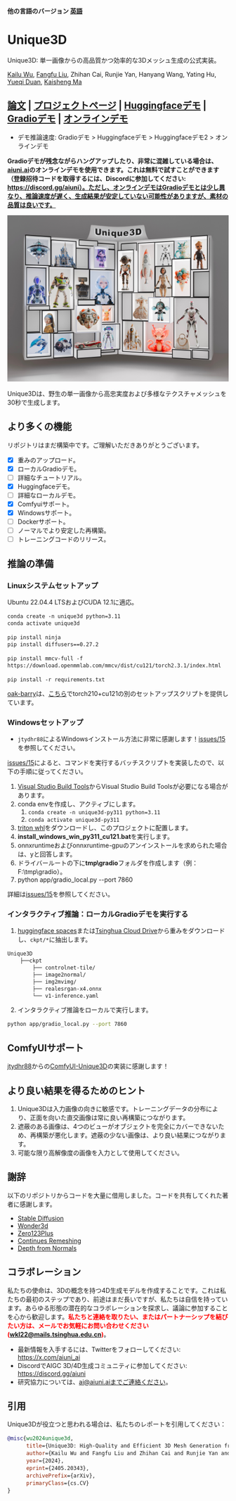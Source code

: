 **他の言語のバージョン [英語](README.md)**

# Unique3D
Unique3D: 単一画像からの高品質かつ効率的な3Dメッシュ生成の公式実装。

[Kailu Wu](https://scholar.google.com/citations?user=VTU0gysAAAAJ&hl=zh-CN&oi=ao), [Fangfu Liu](https://liuff19.github.io/), Zhihan Cai, Runjie Yan, Hanyang Wang, Yating Hu, [Yueqi Duan](https://duanyueqi.github.io/), [Kaisheng Ma](https://group.iiis.tsinghua.edu.cn/~maks/)

## [論文](https://arxiv.org/abs/2405.20343) | [プロジェクトページ](https://wukailu.github.io/Unique3D/) | [Huggingfaceデモ](https://huggingface.co/spaces/Wuvin/Unique3D) | [Gradioデモ](https://u45213-bcf9-ef67553e.westx.seetacloud.com:8443/) | [オンラインデモ](https://www.aiuni.ai/)

* デモ推論速度: Gradioデモ > Huggingfaceデモ > Huggingfaceデモ2 > オンラインデモ

**Gradioデモが残念ながらハングアップしたり、非常に混雑している場合は、[aiuni.ai](https://www.aiuni.ai/)のオンラインデモを使用できます。これは無料で試すことができます（登録招待コードを取得するには、Discordに参加してください: https://discord.gg/aiuni）。ただし、オンラインデモはGradioデモとは少し異なり、推論速度が遅く、生成結果が安定していない可能性がありますが、素材の品質は良いです。**

<p align="center">
    <img src="assets/teaser_safe.jpg">
</p>

Unique3Dは、野生の単一画像から高忠実度および多様なテクスチャメッシュを30秒で生成します。

## より多くの機能

リポジトリはまだ構築中です。ご理解いただきありがとうございます。
- [x] 重みのアップロード。
- [x] ローカルGradioデモ。
- [ ] 詳細なチュートリアル。
- [x] Huggingfaceデモ。
- [ ] 詳細なローカルデモ。
- [x] Comfyuiサポート。
- [x] Windowsサポート。
- [ ] Dockerサポート。
- [ ] ノーマルでより安定した再構築。
- [ ] トレーニングコードのリリース。

## 推論の準備

### Linuxシステムセットアップ

Ubuntu 22.04.4 LTSおよびCUDA 12.1に適応。
```angular2html
conda create -n unique3d python=3.11
conda activate unique3d

pip install ninja
pip install diffusers==0.27.2

pip install mmcv-full -f https://download.openmmlab.com/mmcv/dist/cu121/torch2.3.1/index.html

pip install -r requirements.txt
```

[oak-barry](https://github.com/oak-barry)は、[こちら](https://github.com/oak-barry/Unique3D)でtorch210+cu121の別のセットアップスクリプトを提供しています。

### Windowsセットアップ

* `jtydhr88`によるWindowsインストール方法に非常に感謝します！[issues/15](https://github.com/AiuniAI/Unique3D/issues/15)を参照してください。

[issues/15](https://github.com/AiuniAI/Unique3D/issues/15)によると、コマンドを実行するバッチスクリプトを実装したので、以下の手順に従ってください。
1. [Visual Studio Build Tools](https://visualstudio.microsoft.com/downloads/?q=build+tools)からVisual Studio Build Toolsが必要になる場合があります。
2. conda envを作成し、アクティブにします。
   1. `conda create -n unique3d-py311 python=3.11`
   2. `conda activate unique3d-py311`
3. [triton whl](https://huggingface.co/madbuda/triton-windows-builds/resolve/main/triton-2.1.0-cp311-cp311-win_amd64.whl)をダウンロードし、このプロジェクトに配置します。
4. **install_windows_win_py311_cu121.bat**を実行します。
5. onnxruntimeおよびonnxruntime-gpuのアンインストールを求められた場合は、yと回答します。
6. ドライバールートの下に**tmp\gradio**フォルダを作成します（例：F:\tmp\gradio）。
7. python app/gradio_local.py --port 7860

詳細は[issues/15](https://github.com/AiuniAI/Unique3D/issues/15)を参照してください。

### インタラクティブ推論：ローカルGradioデモを実行する

1. [huggingface spaces](https://huggingface.co/spaces/Wuvin/Unique3D/tree/main/ckpt)または[Tsinghua Cloud Drive](https://cloud.tsinghua.edu.cn/d/319762ec478d46c8bdf7/)から重みをダウンロードし、`ckpt/*`に抽出します。
```
Unique3D
    ├──ckpt
        ├── controlnet-tile/
        ├── image2normal/
        ├── img2mvimg/
        ├── realesrgan-x4.onnx
        └── v1-inference.yaml
```

2. インタラクティブ推論をローカルで実行します。
```bash
python app/gradio_local.py --port 7860
```

## ComfyUIサポート

[jtydhr88](https://github.com/jtydhr88)からの[ComfyUI-Unique3D](https://github.com/jtydhr88/ComfyUI-Unique3D)の実装に感謝します！

## より良い結果を得るためのヒント

1. Unique3Dは入力画像の向きに敏感です。トレーニングデータの分布により、正面を向いた直交画像は常に良い再構築につながります。
2. 遮蔽のある画像は、4つのビューがオブジェクトを完全にカバーできないため、再構築が悪化します。遮蔽の少ない画像は、より良い結果につながります。
3. 可能な限り高解像度の画像を入力として使用してください。

## 謝辞

以下のリポジトリからコードを大量に借用しました。コードを共有してくれた著者に感謝します。
- [Stable Diffusion](https://github.com/CompVis/stable-diffusion)
- [Wonder3d](https://github.com/xxlong0/Wonder3D)
- [Zero123Plus](https://github.com/SUDO-AI-3D/zero123plus)
- [Continues Remeshing](https://github.com/Profactor/continuous-remeshing)
- [Depth from Normals](https://github.com/YertleTurtleGit/depth-from-normals)

## コラボレーション
私たちの使命は、3Dの概念を持つ4D生成モデルを作成することです。これは私たちの最初のステップであり、前途はまだ長いですが、私たちは自信を持っています。あらゆる形態の潜在的なコラボレーションを探求し、議論に参加することを心から歓迎します。<span style="color:red">**私たちと連絡を取りたい、またはパートナーシップを結びたい方は、メールでお気軽にお問い合わせください (wkl22@mails.tsinghua.edu.cn)**</span>。

- 最新情報を入手するには、Twitterをフォローしてください: https://x.com/aiuni_ai
- DiscordでAIGC 3D/4D生成コミュニティに参加してください: https://discord.gg/aiuni
- 研究協力については、ai@aiuni.aiまでご連絡ください。

## 引用

Unique3Dが役立つと思われる場合は、私たちのレポートを引用してください：
```bibtex
@misc{wu2024unique3d,
      title={Unique3D: High-Quality and Efficient 3D Mesh Generation from a Single Image}, 
      author={Kailu Wu and Fangfu Liu and Zhihan Cai and Runjie Yan and Hanyang Wang and Yating Hu and Yueqi Duan and Kaisheng Ma},
      year={2024},
      eprint={2405.20343},
      archivePrefix={arXiv},
      primaryClass={cs.CV}
}
```
